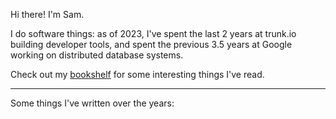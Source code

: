Hi there! I'm Sam.

I do software things: as of 2023, I've spent the last 2 years at trunk.io building developer tools, and spent the previous 3.5 years at Google working on distributed database systems.

Check out my [bookshelf](/bookshelf) for some interesting things I've read.

---

Some things I've written over the years:
